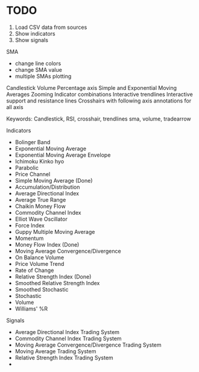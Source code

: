 # TODO

1. Load CSV data from sources
2. Show indicators
3. Show signals




SMA
- change line colors
- change SMA value
- multiple SMAs plotting



Candlestick
Volume
Percentage axis
Simple and Exponential Moving Averages
Zooming
Indicator combinations
Interactive trendlines
Interactive support and resistance lines
Crosshairs with following axis annotations for all axis

Keywords:
Candlestick, RSI, crosshair, trendlines
sma, volume, tradearrow

Indicators
- Bolinger Band
- Exponential Moving Average
- Exponential Moving Average Envelope
- Ichimoku Kinko hyo
- Parabolic
- Price Channel
- Simple Moving Average (Done)
- Accumulation/Distribution
- Average Directional Index
- Average True Range
- Chaikin Money Flow
- Commodity Channel Index
- Elliot Wave Oscillator
- Force Index
- Guppy Multiple Moving Average
- Momentum
- Money Flow Index (Done)
- Moving Average Convergence/Divergence
- On Balance Volume
- Price Volume Trend
- Rate of Change
- Relative Strength Index (Done)
- Smoothed Relative Strength Index
- Smoothed Stochastic
- Stochastic
- Volume
- Williams' %R


Signals
- Average Directional Index Trading System
- Commodity Channel Index Trading System
- Moving Average Convergence/Divergence Trading System
- Moving Average Trading System
- Relative Strength Index Trading System
- 